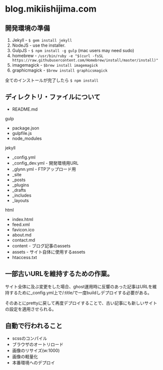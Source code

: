 # blog.mikiishijima.com

## 開発環境の準備
1. Jekyll - ```$ gem install jekyll```
2. NodeJS - use the installer.
3. GulpJS - ```$ npm install -g gulp``` (mac users may need sudo)
4. homebrew - ```/usr/bin/ruby -e "$(curl -fsSL https://raw.githubusercontent.com/Homebrew/install/master/install)"```
5. imagemagick - ```$brew install imagemagick```
6. graphicmagick - ```$brew install graphicsmagick```

全てのインストールが完了したら
```$ npm install```

## ディレクトリ・ファイルについて
* README.md

gulp

* package.json
* gulpfile.js
* node_modules

jekyll

* _config.yml
* _config_dev.yml - 開発環境用URL
* _glynn.yml      - FTPアップロード用
* _site
* _posts
* _plugins
* _drafts
* _includes
* _layouts

html

* index.html
* feed.xml
* favicon.ico
* about.md
* contact.md
* content        - ブログ記事のassets
* assets         - サイト自体に使用するassets
* htaccess.txt

## 一部古いURLを維持するための作業。
サイト全体に及ぶ変更をした場合、ghost運用時に反響のあった記事はURLを維持するために_config.yml上で/:title/で一度buildしデプロイする必要がある。

そのあとにprettyに戻して再度デプロイすることで、古い記事にも新しいサイトの設定を適用させられる。

## 自動で行われること
* scssのコンパイル
* ブラウザのオートリロード
* 画像のリサイズ(w:1000)
* 画像の軽量化
* 本番環境へのデプロイ